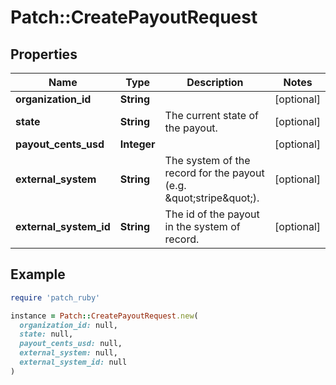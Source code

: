 # Patch::CreatePayoutRequest

## Properties

| Name | Type | Description | Notes |
| ---- | ---- | ----------- | ----- |
| **organization_id** | **String** |  | [optional] |
| **state** | **String** | The current state of the payout. | [optional] |
| **payout_cents_usd** | **Integer** |  | [optional] |
| **external_system** | **String** | The system of the record for the payout (e.g. \&quot;stripe\&quot;). | [optional] |
| **external_system_id** | **String** | The id of the payout in the system of record. | [optional] |

## Example

```ruby
require 'patch_ruby'

instance = Patch::CreatePayoutRequest.new(
  organization_id: null,
  state: null,
  payout_cents_usd: null,
  external_system: null,
  external_system_id: null
)
```

